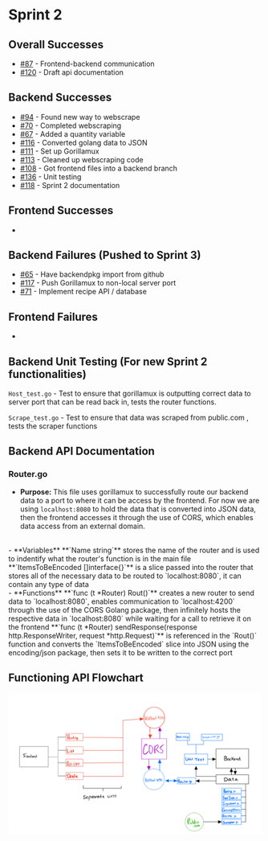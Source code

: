 # Sprint 2

## Overall Successes 
- [#87](https://github.com/TylerMetz/Saucier720/issues/87) - Frontend-backend communication
- [#120](https://github.com/TylerMetz/Saucier720/issues/120) - Draft api documentation 

## Backend Successes
- [#94](https://github.com/TylerMetz/Saucier720/issues/94) - Found new way to webscrape 
- [#70](https://github.com/TylerMetz/Saucier720/issues/70) - Completed webscraping
- [#67](https://github.com/TylerMetz/Saucier720/issues/67) - Added a quantity variable 
- [#116](https://github.com/TylerMetz/Saucier720/issues/116) - Converted golang data to JSON
- [#111](https://github.com/TylerMetz/Saucier720/issues/111) - Set up Gorillamux 
- [#113](https://github.com/TylerMetz/Saucier720/issues/113) - Cleaned up webscraping code
- [#108](https://github.com/TylerMetz/Saucier720/issues/108) - Got frontend files into a backend branch 
- [#136](https://github.com/TylerMetz/Saucier720/issues/136) - Unit testing 
- [#118](https://github.com/TylerMetz/Saucier720/issues/118) - Sprint 2 documentation 

## Frontend Successes
- 

## Backend Failures (Pushed to Sprint 3)
- [#65](https://github.com/TylerMetz/Saucier720/issues/65) - Have backendpkg import from github
- [#117](https://github.com/TylerMetz/Saucier720/issues/117) - Push Gorillamux to non-local server port
- [#71](https://github.com/TylerMetz/Saucier720/issues/71) - Implement recipe API / database 

## Frontend Failures
-

## Backend Unit Testing (For new Sprint 2 functionalities)
`Host_test.go` - Test to ensure that gorillamux is outputting correct data to server port that can be read back in, tests the router functions. 

`Scrape_test.go` - Test to ensure that data was scraped from public.com , tests the scraper functions 

## Backend API Documentation 
### Router.go
- **Purpose:** This file uses gorillamux to successfully route our backend data to a port to where it can be access by the frontend. For now we are using `localhost:8080` to hold the data that is converted into JSON data, then the frontend accesses it through the use of CORS, which enables data access from an external domain.
<br>
- **Variables**
  **`Name string`** stores the name of the router and is used to indentify what the router's function is in the main file
  **`ItemsToBeEncoded []interface{}`** is a slice passed into the router that stores all of the necessary data to be routed to `localhost:8080`, it can contain any type of data
  <br>
- **Functions**
  **`func (t *Router) Rout()`** creates a new router to send data to `localhost:8080`, enables communication to `localhost:4200` through the use of the CORS Golang package, then infinitely hosts the respective data in `localhost:8080` while waiting for a call to retrieve it on the frontend
  **`func (t *Router) sendResponse(response http.ResponseWriter, request *http.Request)`** is referenced in the `Rout()` function and converts the `ItemsToBeEncoded` slice into JSON using the encoding/json package, then sets it to be written to the correct port

## Functioning API Flowchart
![Flowchart Image](../Other/Images/Saucier720Api.png)
